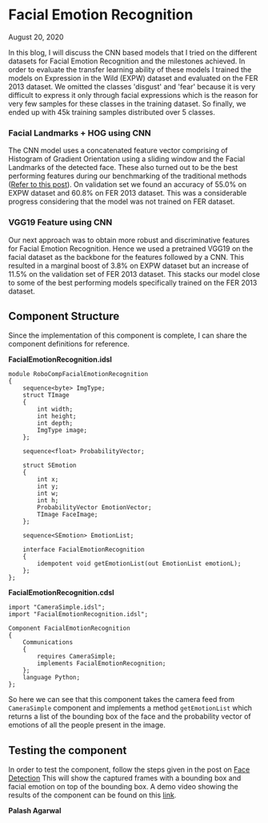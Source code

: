 # Facial Emotion Recognition
 
August 20, 2020

In this blog, I will discuss the CNN based models that I tried on the different datasets for Facial Emotion Recognition and the milestones achieved. In order to evaluate the transfer learning ability of these models I trained the models on Expression in the Wild (EXPW) dataset and evaluated on the FER 2013 dataset. We omitted the classes 'disgust' and 'fear' because it is very difficult to express it only through facial expressions which is the reason for very few samples for these classes in the training dataset. So finally, we ended up with 45k training samples distributed over 5 classes.

### Facial Landmarks + HOG using CNN

The CNN model uses a concatenated feature vector comprising of Histogram of Gradient Orientation using a sliding window and the Facial Landmarks of the detected face. These also turned out to be the best performing features during our benchmarking of the traditional methods ([Refer to this post](HandCraftedFeatures.md)). On validation set we found an accuracy of 55.0% on EXPW dataset and 60.8% on FER 2013 dataset. This was a considerable progress considering that the model was not trained on FER dataset.

### VGG19 Feature using CNN

Our next approach was to obtain more robust and discriminative features for Facial Emotion Recognition. Hence we used a pretrained VGG19 on the facial dataset as the backbone for the features followed by a CNN. This resulted in a marginal boost of 3.8% on EXPW dataset but an increase of 11.5% on the validation set of FER 2013 dataset. This stacks our model close to some of the best performing models specifically trained on the FER 2013 dataset.

## Component Structure

Since the implementation of this component is complete, I can share the component definitions for reference.

**FacialEmotionRecognition.idsl**

```
module RoboCompFacialEmotionRecognition
{
	sequence<byte> ImgType;
	struct TImage
    {
		int width;
		int height;
		int depth;
		ImgType image;
    };

    sequence<float> ProbabilityVector;

	struct SEmotion
	{
		int x;
		int y;
		int w;
		int h;
		ProbabilityVector EmotionVector;	
		TImage FaceImage;
	};

	sequence<SEmotion> EmotionList;

	interface FacialEmotionRecognition
	{
		idempotent void getEmotionList(out EmotionList emotionL);
	};
};
```

**FacialEmotionRecognition.cdsl**

```
import "CameraSimple.idsl";
import "FacialEmotionRecognition.idsl";

Component FacialEmotionRecognition
{
	Communications
	{
		requires CameraSimple;
		implements FacialEmotionRecognition;
	};
	language Python;
};

```

So here we can see that this component takes the camera feed from `CameraSimple` component and implements a method `getEmotionList` which returns a list of the bounding box of the face and the probability vector of emotions of all the people present in the image.

## Testing the component

In order to test the component, follow the steps given in the post on [Face Detection](FaceDetection.md) This will show the captured frames with a bounding box and facial emotion on top of the bounding box. A demo video showing the results of the component can be found on this [link](https://drive.google.com/drive/u/1/folders/10r6tUu08dcc6GaLkbwss-TM0UtODcuBd).

**Palash Agarwal**